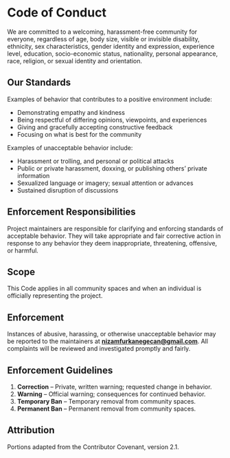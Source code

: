 # Code of Conduct

We are committed to a welcoming, harassment-free community for everyone, regardless of age, body size, visible or invisible disability, ethnicity, sex characteristics, gender identity and expression, experience level, education, socio-economic status, nationality, personal appearance, race, religion, or sexual identity and orientation.

## Our Standards
Examples of behavior that contributes to a positive environment include:
- Demonstrating empathy and kindness
- Being respectful of differing opinions, viewpoints, and experiences
- Giving and gracefully accepting constructive feedback
- Focusing on what is best for the community

Examples of unacceptable behavior include:
- Harassment or trolling, and personal or political attacks
- Public or private harassment, doxxing, or publishing others’ private information
- Sexualized language or imagery; sexual attention or advances
- Sustained disruption of discussions

## Enforcement Responsibilities
Project maintainers are responsible for clarifying and enforcing standards of acceptable behavior. They will take appropriate and fair corrective action in response to any behavior they deem inappropriate, threatening, offensive, or harmful.

## Scope
This Code applies in all community spaces and when an individual is officially representing the project.

## Enforcement
Instances of abusive, harassing, or otherwise unacceptable behavior may be reported to the maintainers at **nizamfurkanegecan@gmail.com**. All complaints will be reviewed and investigated promptly and fairly.

## Enforcement Guidelines
1. **Correction** – Private, written warning; requested change in behavior.
2. **Warning** – Official warning; consequences for continued behavior.
3. **Temporary Ban** – Temporary removal from community spaces.
4. **Permanent Ban** – Permanent removal from community spaces.

## Attribution
Portions adapted from the Contributor Covenant, version 2.1.
